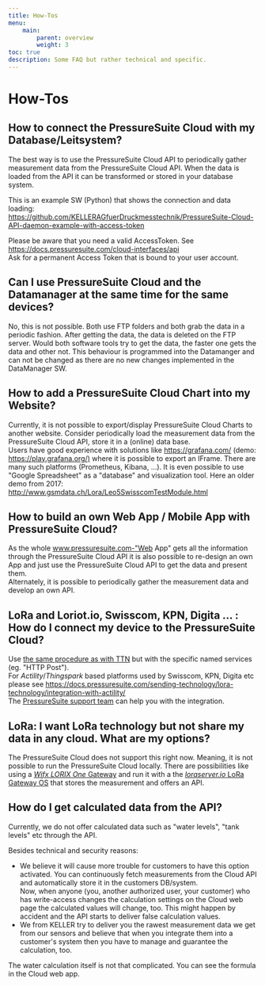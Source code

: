 ```yaml
---
title: How-Tos
menu:
    main:
        parent: overview
        weight: 3
toc: true
description: Some FAQ but rather technical and specific.
---
```


# How-Tos

## How to connect the PressureSuite Cloud with my Database/Leitsystem?

The best way is to use the PressureSuite Cloud API to periodically gather measurement data from the PressureSuite Cloud API. When the data is loaded from the API it can be transformed or stored in your database system.  

This is an example SW (Python) that shows the connection and data loading: <https://github.com/KELLERAGfuerDruckmesstechnik/PressureSuite-Cloud-API-daemon-example-with-access-token>  

Please be aware that you need a valid AccessToken. See <https://docs.pressuresuite.com/cloud-interfaces/api>  
Ask for a permanent Access Token that is bound to your user account.  

## Can I use PressureSuite Cloud and the Datamanager at the same time for the same devices?

No, this is not possible. Both use FTP folders and both grab the data in a periodic fashion. After getting the data, the data is deleted on the FTP server. Would both software tools try to get the data, the faster one gets the data and other not. This behaviour is programmed into the Datamanger and can not be changed as there are no new changes implemented in the DataManager SW.

## How to add a PressureSuite Cloud Chart into my Website?

Currently, it is not possible to export/display PressureSuite Cloud Charts to another website.
Consider periodically load the measurement data from the PressureSuite Cloud API, store it in a (online) data base.  
Users have good experience with solutions like <https://grafana.com/> (demo: <https://play.grafana.org/)> where it is possible to export an IFrame. There are many such platforms (Prometheus, Kibana, …).
It is even possible to use "Google Spreadsheet" as a "database" and visualization tool. Here an older demo from 2017: <http://www.gsmdata.ch/Lora/Leo5SwisscomTestModule.html>

## How to build an own Web App / Mobile App with PressureSuite Cloud?

As the whole www.pressuresuite.com-"Web App" gets all the information through the PressureSuite Cloud API it is also possible to re-design an own App and just use the PressureSuite Cloud API to get the data and present them.  
Alternately, it is possible to periodically gather the measurement data and develop an own API.

## LoRa and Loriot.io, Swisscom, KPN, Digita ... : How do I connect my device to the PressureSuite Cloud?

Use [the same procedure as with TTN](https://docs.pressuresuite.com/sending-technology/lora-technology/integration-with-ttn/) but with the specific named services (eg. "HTTP Post").  
For *Actility*/*Thingspark* based platforms used by Swisscom, KPN, Digita etc please see https://docs.pressuresuite.com/sending-technology/lora-technology/integration-with-actility/  
The [PressureSuite support team](<pressuresuite@keller-pressure.com>) can help you with the integration.

## LoRa: I want LoRa technology but not share my data in any cloud. What are my options?

The PressureSuite Cloud does not support this right now. Meaning, it is not possible to run the PressureSuite Cloud locally. There are possibilities like using a [*Wifx LORIX One* Gateway](https://www.lorixone.io/) and run it with a the [*loraserver.io* LoRa Gateway OS](https://www.loraserver.io/lora-gateway-os/overview/) that stores the measurement and offers an API.

## How do I get calculated data from the API?

Currently, we do not offer calculated data such as "water levels", "tank levels" etc through the API.
  
Besides technical and security reasons:

- We believe it will cause more trouble for customers to have this option activated. You can continuously fetch measurements from the Cloud API and automatically store it in the customers DB/system.  
 Now, when anyone (you, another authorized user, your customer) who has write-access changes the calculation settings on the Cloud web page the calculated values will change, too. This might happen by accident and the API starts to deliver false calculation values.  
- We from KELLER try to deliver you the rawest measurement data we get from our sensors and believe that when you integrate them into a customer's system then you have to manage and guarantee the calculation, too.  
  
The water calculation itself is not that complicated. You can see the formula in the Cloud web app.
